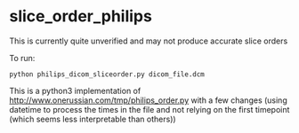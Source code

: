 # slice_order_philips
This is currently quite unverified and may not produce accurate slice orders

To run:

`python philips_dicom_sliceorder.py dicom_file.dcm`


This is a python3 implementation of  http://www.onerussian.com/tmp/philips_order.py with a few changes (using datetime to process the times in the file and not relying on the first timepoint (which seems less interpretable than others))
